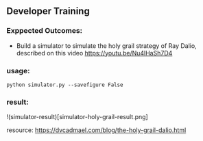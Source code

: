 ##  Developer Training 

### Exppected Outcomes:
* Build a simulator to simulate the holy grail strategy of Ray Dalio, described on this video https://youtu.be/Nu4lHaSh7D4

### usage:
```
python simulator.py --savefigure False
```

### result:
!(simulator-result)[simulator-holy-grail-result.png]


resource: https://dvcadmael.com/blog/the-holy-grail-dalio.html